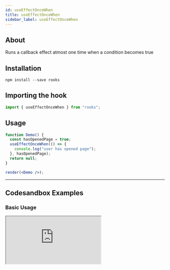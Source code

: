 ```yaml
---
id: useEffectOnceWhen
title: useEffectOnceWhen
sidebar_label: useEffectOnceWhen
---
```


## About

Runs a callback effect atmost one time when a condition becomes true

[//]: # "Main"

## Installation

    npm install --save rooks

## Importing the hook

```javascript
import { useEffectOnceWhen } from "rooks";
```

## Usage

```jsx
function Demo() {
  const hasOpenedPage = true;
  useEffectOnceWhen(() => {
    console.log("user has opened page");
  }, hasOpenedPage);
  return null;
}

render(<Demo />);
```

---

## Codesandbox Examples

### Basic Usage

<iframe src="https://codesandbox.io/embed/useeffectoncewhen-io8wo?fontsize=14&hidenavigation=1&theme=dark"
   style={{
    width: "100%",
    height: 500,
    border: 0,
    borderRadius: 4,
    overflow: "hidden"
  }} 
title="useEffectOnceWhen"
allow="accelerometer; ambient-light-sensor; camera; encrypted-media; geolocation; gyroscope; hid; microphone; midi; payment; usb; vr; xr-spatial-tracking"
sandbox="allow-forms allow-modals allow-popups allow-presentation allow-same-origin allow-scripts"
/>

## Join Bhargav's discord server

You can click on the floating discord icon at the bottom right of the screen and talk to us in our server.
